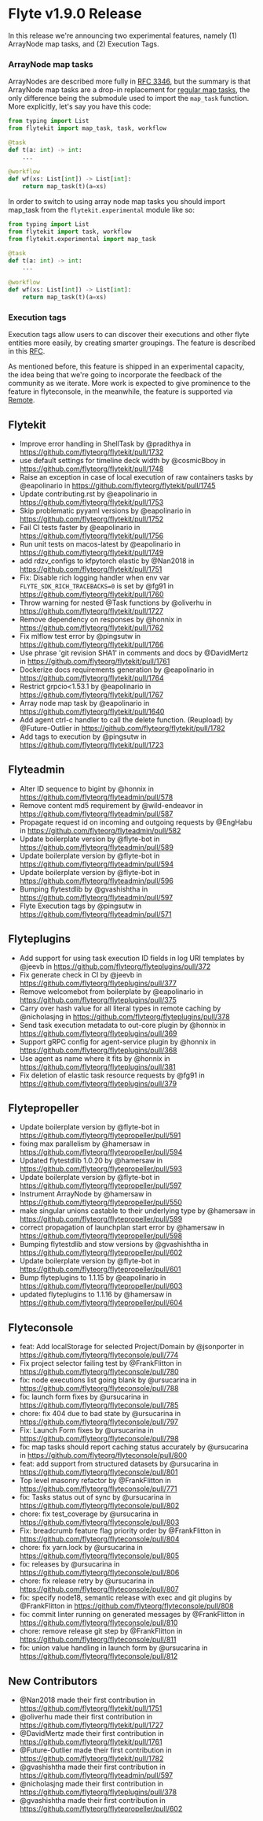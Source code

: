 # Flyte v1.9.0 Release

In this release we're announcing two experimental features, namely (1) ArrayNode map tasks, and (2) Execution Tags. 


### ArrayNode map tasks

ArrayNodes are described more fully in [RFC 3346](https://github.com/flyteorg/flyte/blob/master/rfc/system/3346-array-node.md), but the summary is that ArrayNode map tasks are a drop-in replacement for [regular map tasks](https://docs.flyte.org/en/latest/flytesnacks/examples/advanced_composition/map_task.html), the only difference being the submodule used to import the `map_task` function. 
More explicitly, let's say you have this code:

```python
from typing import List
from flytekit import map_task, task, workflow

@task
def t(a: int) -> int:
    ...
    
@workflow
def wf(xs: List[int]) -> List[int]:
    return map_task(t)(a=xs)
```

In order to switch to using array node map tasks you should import map_task from the `flytekit.experimental` module like so:

```python
from typing import List
from flytekit import task, workflow
from flytekit.experimental import map_task

@task
def t(a: int) -> int:
    ...
    
@workflow
def wf(xs: List[int]) -> List[int]:
    return map_task(t)(a=xs)
```


### Execution tags

Execution tags allow users to can discover their executions and other flyte entities more easily, by creating smarter groupings. The feature is described in this [RFC](https://github.com/flyteorg/flyte/blob/master/rfc/system/0001-flyte-execution-tags.md).

As mentioned before, this feature is shipped in an experimental capacity, the idea being that we're going to incorporate the feedback of the community as we iterate. More work is expected to give prominence to the feature in flyteconsole, in the meanwhile, the feature is supported via [Remote](https://docs.flyte.org/en/latest/api/flytekit/remote.html#remote-access).


## Flytekit
* Improve error handling in ShellTask by @pradithya in https://github.com/flyteorg/flytekit/pull/1732
* use default settings for timeline deck width by @cosmicBboy in https://github.com/flyteorg/flytekit/pull/1748
* Raise an exception in case of local execution of raw containers tasks by @eapolinario in https://github.com/flyteorg/flytekit/pull/1745
* Update contributing.rst by @eapolinario in https://github.com/flyteorg/flytekit/pull/1753
* Skip problematic pyyaml versions by @eapolinario in https://github.com/flyteorg/flytekit/pull/1752
* Fail CI tests faster by @eapolinario in https://github.com/flyteorg/flytekit/pull/1756
* Run unit tests on macos-latest by @eapolinario in https://github.com/flyteorg/flytekit/pull/1749
* add rdzv_configs to kfpytorch elastic by @Nan2018 in https://github.com/flyteorg/flytekit/pull/1751
* Fix: Disable rich logging handler when env var `FLYTE_SDK_RICH_TRACEBACKS=0` is set by @fg91 in https://github.com/flyteorg/flytekit/pull/1760
* Throw warning for nested @Task functions by @oliverhu in https://github.com/flyteorg/flytekit/pull/1727
* Remove dependency on responses by @honnix in https://github.com/flyteorg/flytekit/pull/1762
* Fix mlflow test error by @pingsutw in https://github.com/flyteorg/flytekit/pull/1766
* Use phrase 'git revision SHA1' in comments and docs by @DavidMertz in https://github.com/flyteorg/flytekit/pull/1761
* Dockerize docs requirements generation by @eapolinario in https://github.com/flyteorg/flytekit/pull/1764
* Restrict grpcio<1.53.1 by @eapolinario in https://github.com/flyteorg/flytekit/pull/1767
* Array node map task by @eapolinario in https://github.com/flyteorg/flytekit/pull/1640
* Add agent ctrl-c handler to call the delete function. (Reupload) by @Future-Outlier in https://github.com/flyteorg/flytekit/pull/1782
* Add tags to execution by @pingsutw in https://github.com/flyteorg/flytekit/pull/1723

## Flyteadmin
* Alter ID sequence to bigint by @honnix in https://github.com/flyteorg/flyteadmin/pull/578
* Remove content md5 requirement by @wild-endeavor in https://github.com/flyteorg/flyteadmin/pull/587
* Propagate request id on incoming and outgoing requests by @EngHabu in https://github.com/flyteorg/flyteadmin/pull/582
* Update boilerplate version by @flyte-bot in https://github.com/flyteorg/flyteadmin/pull/589
* Update boilerplate version by @flyte-bot in https://github.com/flyteorg/flyteadmin/pull/594
* Update boilerplate version by @flyte-bot in https://github.com/flyteorg/flyteadmin/pull/596
* Bumping flytestdlib by @gvashishtha in https://github.com/flyteorg/flyteadmin/pull/597
* Flyte Execution tags by @pingsutw in https://github.com/flyteorg/flyteadmin/pull/571

## Flyteplugins
* Add support for using task execution ID fields in log URI templates by @jeevb in https://github.com/flyteorg/flyteplugins/pull/372
* Fix generate check in CI by @jeevb in https://github.com/flyteorg/flyteplugins/pull/377
* Remove welcomebot from boilerplate by @eapolinario in https://github.com/flyteorg/flyteplugins/pull/375
* Carry over hash value for all literal types in remote caching by @nicholasjng in https://github.com/flyteorg/flyteplugins/pull/378
* Send task execution metadata to out-core plugin by @honnix in https://github.com/flyteorg/flyteplugins/pull/369
* Support gRPC config for agent-service plugin by @honnix in https://github.com/flyteorg/flyteplugins/pull/368
* Use agent as name where it fits by @honnix in https://github.com/flyteorg/flyteplugins/pull/381
* Fix deletion of elastic task resource requests by @fg91 in https://github.com/flyteorg/flyteplugins/pull/379

## Flytepropeller
* Update boilerplate version by @flyte-bot in https://github.com/flyteorg/flytepropeller/pull/591
* fixing max parallelism by @hamersaw in https://github.com/flyteorg/flytepropeller/pull/594
* Updated flytestdlib 1.0.20 by @hamersaw in https://github.com/flyteorg/flytepropeller/pull/593
* Update boilerplate version by @flyte-bot in https://github.com/flyteorg/flytepropeller/pull/597
* Instrument ArrayNode by @hamersaw in https://github.com/flyteorg/flytepropeller/pull/550
* make singular unions castable to their underlying type by @hamersaw in https://github.com/flyteorg/flytepropeller/pull/599
* correct propagation of launchplan start error by @hamersaw in https://github.com/flyteorg/flytepropeller/pull/598
* Bumping flytestdlib and stow versions by @gvashishtha in https://github.com/flyteorg/flytepropeller/pull/602
* Update boilerplate version by @flyte-bot in https://github.com/flyteorg/flytepropeller/pull/601
* Bump flyteplugins to 1.1.15 by @eapolinario in https://github.com/flyteorg/flytepropeller/pull/603
* updated flyteplugins to 1.1.16 by @hamersaw in https://github.com/flyteorg/flytepropeller/pull/604

## Flyteconsole
* feat: Add localStorage for selected Project/Domain by @jsonporter in https://github.com/flyteorg/flyteconsole/pull/774
* Fix project selector failing test by @FrankFlitton in https://github.com/flyteorg/flyteconsole/pull/780
* fix: node executions list going blank by @ursucarina in https://github.com/flyteorg/flyteconsole/pull/788
* fix: launch form fixes by @ursucarina in https://github.com/flyteorg/flyteconsole/pull/785
* chore: fix 404 due to bad state by @ursucarina in https://github.com/flyteorg/flyteconsole/pull/797
* Fix: Launch Form fixes by @ursucarina in https://github.com/flyteorg/flyteconsole/pull/798
* fix: map tasks should report caching status accurately by @ursucarina in https://github.com/flyteorg/flyteconsole/pull/800
* feat: add support from structured datasets by @ursucarina in https://github.com/flyteorg/flyteconsole/pull/801
* Top level masonry refactor by @FrankFlitton in https://github.com/flyteorg/flyteconsole/pull/771
* fix: Tasks status out of sync by @ursucarina in https://github.com/flyteorg/flyteconsole/pull/802
* chore: fix test_coverage by @ursucarina in https://github.com/flyteorg/flyteconsole/pull/803
* Fix: breadcrumb feature flag priority order by @FrankFlitton in https://github.com/flyteorg/flyteconsole/pull/804
* chore: fix yarn.lock by @ursucarina in https://github.com/flyteorg/flyteconsole/pull/805
* fix: releases by @ursucarina in https://github.com/flyteorg/flyteconsole/pull/806
* chore: fix release retry by @ursucarina in https://github.com/flyteorg/flyteconsole/pull/807
* fix: specify node18, semantic release with exec and git plugins by @FrankFlitton in https://github.com/flyteorg/flyteconsole/pull/808
* fix: commit linter running on generated messages by @FrankFlitton in https://github.com/flyteorg/flyteconsole/pull/810
* chore: remove release git step by @FrankFlitton in https://github.com/flyteorg/flyteconsole/pull/811
* fix: union value handling in launch form by @ursucarina in https://github.com/flyteorg/flyteconsole/pull/812

## New Contributors 
* @Nan2018 made their first contribution in https://github.com/flyteorg/flytekit/pull/1751
* @oliverhu made their first contribution in https://github.com/flyteorg/flytekit/pull/1727
* @DavidMertz made their first contribution in https://github.com/flyteorg/flytekit/pull/1761
* @Future-Outlier made their first contribution in https://github.com/flyteorg/flytekit/pull/1782
* @gvashishtha made their first contribution in https://github.com/flyteorg/flyteadmin/pull/597
* @nicholasjng made their first contribution in https://github.com/flyteorg/flyteplugins/pull/378
* @gvashishtha made their first contribution in https://github.com/flyteorg/flytepropeller/pull/602
